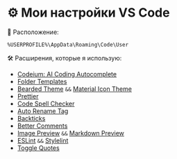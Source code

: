 # ⚙️ Мои настройки VS Code

📂 Расположение:

```
%USERPROFILE%\AppData\Roaming\Code\User
```

🛠 Расширения, которые я использую:

- [Codeium: AI Coding Autocomplete](https://marketplace.visualstudio.com/items?itemName=Codeium.codeium)
- [Folder Templates](https://marketplace.visualstudio.com/items?itemName=Huuums.vscode-fast-folder-structure)
- [Bearded Theme](https://marketplace.visualstudio.com/items?itemName=BeardedBear.beardedtheme) `&&` [Material Icon Theme](https://marketplace.visualstudio.com/items?itemName=PKief.material-icon-theme)
- [Prettier](https://marketplace.visualstudio.com/items?itemName=esbenp.prettier-vscode)
- [Code Spell Checker](https://marketplace.visualstudio.com/items?itemName=streetsidesoftware.code-spell-checker)
- [Auto Rename Tag](https://marketplace.visualstudio.com/items?itemName=formulahendry.auto-rename-tag)
- [Backticks](https://marketplace.visualstudio.com/items?itemName=fractalbrew.backticks)
- [Better Comments](https://marketplace.visualstudio.com/items?itemName=aaron-bond.better-comments)
- [Image Preview](https://marketplace.visualstudio.com/items?itemName=kisstkondoros.vscode-gutter-preview) `&&` [Markdown Preview](https://marketplace.visualstudio.com/items?itemName=shd101wyy.markdown-preview-enhanced)
- [ESLint](https://marketplace.visualstudio.com/items?itemName=dbaeumer.vscode-eslint) `&&` [Stylelint](https://marketplace.visualstudio.com/items?itemName=stylelint.vscode-stylelint)
- [Toggle Quotes](https://marketplace.visualstudio.com/items?itemName=BriteSnow.vscode-toggle-quotes)
